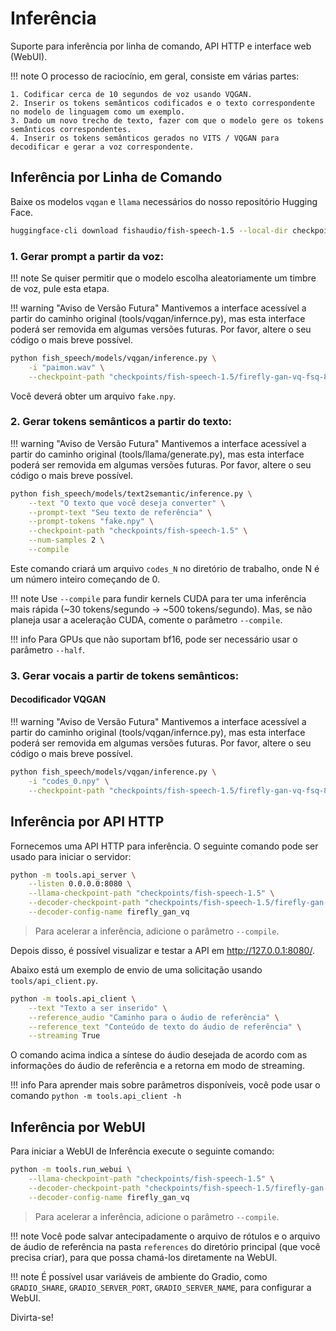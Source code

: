 # Inferência

Suporte para inferência por linha de comando, API HTTP e interface web (WebUI).

!!! note
    O processo de raciocínio, em geral, consiste em várias partes:

    1. Codificar cerca de 10 segundos de voz usando VQGAN.
    2. Inserir os tokens semânticos codificados e o texto correspondente no modelo de linguagem como um exemplo.
    3. Dado um novo trecho de texto, fazer com que o modelo gere os tokens semânticos correspondentes.
    4. Inserir os tokens semânticos gerados no VITS / VQGAN para decodificar e gerar a voz correspondente.

## Inferência por Linha de Comando

Baixe os modelos `vqgan` e `llama` necessários do nosso repositório Hugging Face.

```bash
huggingface-cli download fishaudio/fish-speech-1.5 --local-dir checkpoints/fish-speech-1.5
```

### 1. Gerar prompt a partir da voz:

!!! note
    Se quiser permitir que o modelo escolha aleatoriamente um timbre de voz, pule esta etapa.

!!! warning "Aviso de Versão Futura"
    Mantivemos a interface acessível a partir do caminho original (tools/vqgan/infernce.py), mas esta interface poderá ser removida em algumas versões futuras. Por favor, altere o seu código o mais breve possível.

```bash
python fish_speech/models/vqgan/inference.py \
    -i "paimon.wav" \
    --checkpoint-path "checkpoints/fish-speech-1.5/firefly-gan-vq-fsq-8x1024-21hz-generator.pth"
```

Você deverá obter um arquivo `fake.npy`.

### 2. Gerar tokens semânticos a partir do texto:

!!! warning "Aviso de Versão Futura"
    Mantivemos a interface acessível a partir do caminho original (tools/llama/generate.py), mas esta interface poderá ser removida em algumas versões futuras. Por favor, altere o seu código o mais breve possível.

```bash
python fish_speech/models/text2semantic/inference.py \
    --text "O texto que você deseja converter" \
    --prompt-text "Seu texto de referência" \
    --prompt-tokens "fake.npy" \
    --checkpoint-path "checkpoints/fish-speech-1.5" \
    --num-samples 2 \
    --compile
```

Este comando criará um arquivo `codes_N` no diretório de trabalho, onde N é um número inteiro começando de 0.

!!! note
    Use `--compile` para fundir kernels CUDA para ter uma inferência mais rápida (~30 tokens/segundo -> ~500 tokens/segundo).
    Mas, se não planeja usar a aceleração CUDA, comente o parâmetro `--compile`.

!!! info
    Para GPUs que não suportam bf16, pode ser necessário usar o parâmetro `--half`.

### 3. Gerar vocais a partir de tokens semânticos:

#### Decodificador VQGAN

!!! warning "Aviso de Versão Futura"
    Mantivemos a interface acessível a partir do caminho original (tools/vqgan/infernce.py), mas esta interface poderá ser removida em algumas versões futuras. Por favor, altere o seu código o mais breve possível.

```bash
python fish_speech/models/vqgan/inference.py \
    -i "codes_0.npy" \
    --checkpoint-path "checkpoints/fish-speech-1.5/firefly-gan-vq-fsq-8x1024-21hz-generator.pth"
```

## Inferência por API HTTP

Fornecemos uma API HTTP para inferência. O seguinte comando pode ser usado para iniciar o servidor:

```bash
python -m tools.api_server \
    --listen 0.0.0.0:8080 \
    --llama-checkpoint-path "checkpoints/fish-speech-1.5" \
    --decoder-checkpoint-path "checkpoints/fish-speech-1.5/firefly-gan-vq-fsq-8x1024-21hz-generator.pth" \
    --decoder-config-name firefly_gan_vq
```

> Para acelerar a inferência, adicione o parâmetro `--compile`.

Depois disso, é possível visualizar e testar a API em http://127.0.0.1:8080/.

Abaixo está um exemplo de envio de uma solicitação usando `tools/api_client.py`.

```bash
python -m tools.api_client \
    --text "Texto a ser inserido" \
    --reference_audio "Caminho para o áudio de referência" \
    --reference_text "Conteúdo de texto do áudio de referência" \
    --streaming True
```

O comando acima indica a síntese do áudio desejada de acordo com as informações do áudio de referência e a retorna em modo de streaming.

!!! info
    Para aprender mais sobre parâmetros disponíveis, você pode usar o comando `python -m tools.api_client -h`

## Inferência por WebUI

Para iniciar a WebUI de Inferência execute o seguinte comando:

```bash
python -m tools.run_webui \
    --llama-checkpoint-path "checkpoints/fish-speech-1.5" \
    --decoder-checkpoint-path "checkpoints/fish-speech-1.5/firefly-gan-vq-fsq-8x1024-21hz-generator.pth" \
    --decoder-config-name firefly_gan_vq
```
> Para acelerar a inferência, adicione o parâmetro `--compile`.

!!! note
    Você pode salvar antecipadamente o arquivo de rótulos e o arquivo de áudio de referência na pasta `references` do diretório principal (que você precisa criar), para que possa chamá-los diretamente na WebUI.
    
!!! note
    É possível usar variáveis de ambiente do Gradio, como `GRADIO_SHARE`, `GRADIO_SERVER_PORT`, `GRADIO_SERVER_NAME`, para configurar a WebUI.

Divirta-se!
